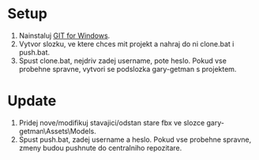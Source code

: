 # Setup
1. Nainstaluj [GIT for Windows](https://git-scm.com/download/win).
2. Vytvor slozku, ve ktere chces mit projekt a nahraj do ni clone.bat i push.bat.
3. Spust clone.bat, nejdriv zadej username, pote heslo. Pokud vse probehne spravne, vytvori se podslozka gary-getman s projektem.

# Update
1. Pridej nove/modifikuj stavajici/odstan stare fbx ve slozce gary-getman\Assets\Models\.
2. Spust push.bat, zadej username a heslo. Pokud vse probehne spravne, zmeny budou pushnute do centralniho repozitare.